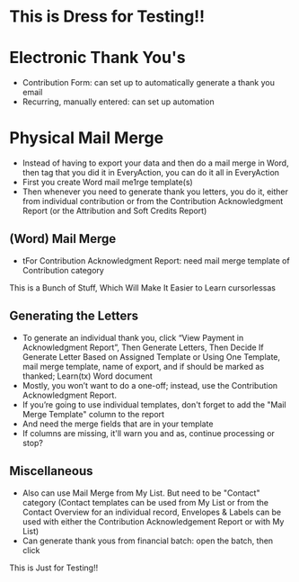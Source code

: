 # This is Dress for Testing!!

# Electronic Thank You's
- Contribution Form: can set up to automatically generate a thank you email
- Recurring, manually entered: can set up automation

# Physical Mail Merge
- Instead of having to export your data and then do a mail merge in Word, then tag that you did it in EveryAction, you can do it all in EveryAction
- First you create Word mail me1rge template(s)
- Then whenever you need to generate thank you letters, you do it, either from individual contribution or from the Contribution Acknowledgment Report (or the Attribution and Soft Credits Report)

## (Word) Mail Merge 


- tFor Contribution Acknowledgment Report: need mail merge template of Contribution category

This is a Bunch of Stuff, Which Will Make It Easier to Learn cursorlessas

## Generating the Letters
- To generate an individual thank you, click “View Payment in Acknowledgment Report”, Then Generate Letters, Then Decide If Generate Letter Based on Assigned Template or Using One Template, mail merge template, name of export, and if should be marked as thanked; Learn(tx) Word document
- Mostly, you won’t want to do a one-off; instead, use the Contribution Acknowledgment Report.
- If you’re going to use individual templates, don't forget to add the "Mail Merge Template" column to the report
- And need the merge fields that are in your template
- If columns are missing, it'll warn you and as, continue processing or stop?

## Miscellaneous
- Also can use Mail Merge from My List.  But need to be "Contact" category (Contact templates can be used from My List or from the Contact Overview for an individual record, Envelopes & Labels can be used with either the Contribution Acknowledgement Report or with My List)
- Can generate thank yous from financial batch: open the batch, then click 

This is Just for Testing!!